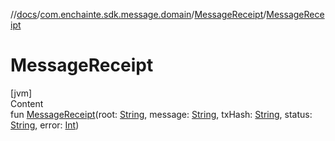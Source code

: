 //[docs](../../index.md)/[com.enchainte.sdk.message.domain](../index.md)/[MessageReceipt](index.md)/[MessageReceipt](-message-receipt.md)



# MessageReceipt  
[jvm]  
Content  
fun [MessageReceipt](-message-receipt.md)(root: [String](https://kotlinlang.org/api/latest/jvm/stdlib/kotlin/-string/index.html), message: [String](https://kotlinlang.org/api/latest/jvm/stdlib/kotlin/-string/index.html), txHash: [String](https://kotlinlang.org/api/latest/jvm/stdlib/kotlin/-string/index.html), status: [String](https://kotlinlang.org/api/latest/jvm/stdlib/kotlin/-string/index.html), error: [Int](https://kotlinlang.org/api/latest/jvm/stdlib/kotlin/-int/index.html))  



